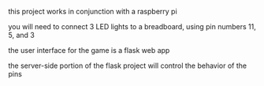 this project works in conjunction with a raspberry pi 

you will need to connect 3 LED lights to a breadboard, using pin numbers 11, 5, and 3

the user interface for the game is a flask web app

the server-side portion of the flask project will control the behavior of the pins